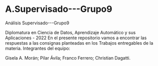 # A.Supervisado---Grupo9
Análisis Supervisado---Grupo9

Diplomatura en Ciencia de Datos, Aprendizaje Automático y sus Aplicaciones - 2022
En el presente repositorio vamos a encontrar las respuestas a las consignas planteadas en los Trabajos entregables de la materia. Integrantes del equipo:

Gisela A. Morán; Pilar Ávila; Franco Ferrero; Christian Dagatti.
